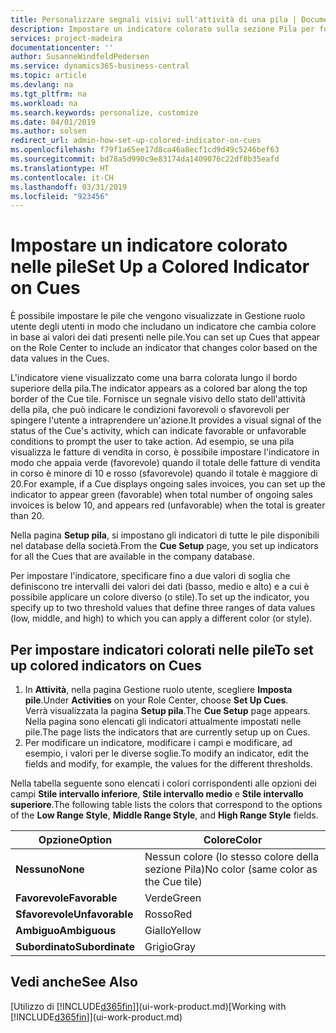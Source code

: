 ```yaml
---
title: Personalizzare segnali visivi sull'attività di una pila | Documenti Microsoft
description: Impostare un indicatore colorato sulla sezione Pila per fornire un segnale visivo per personalizzato per l'attività di una pila.
services: project-madeira
documentationcenter: ''
author: SusanneWindfeldPedersen
ms.service: dynamics365-business-central
ms.topic: article
ms.devlang: na
ms.tgt_pltfrm: na
ms.workload: na
ms.search.keywords: personalize, customize
ms.date: 04/01/2019
ms.author: solsen
redirect_url: admin-how-set-up-colored-indicator-on-cues
ms.openlocfilehash: f79f1a65ee17d8ca46a8ecf1cd9d49c5246bef63
ms.sourcegitcommit: bd78a5d990c9e83174da1409076c22df8b35eafd
ms.translationtype: HT
ms.contentlocale: it-CH
ms.lasthandoff: 03/31/2019
ms.locfileid: "923456"
---
```

# <a name="set-up-a-colored-indicator-on-cues"></a><span data-ttu-id="ea089-103">Impostare un indicatore colorato nelle pile</span><span class="sxs-lookup"><span data-stu-id="ea089-103">Set Up a Colored Indicator on Cues</span></span>
<span data-ttu-id="ea089-104">È possibile impostare le pile che vengono visualizzate in Gestione ruolo utente degli utenti in modo che includano un indicatore che cambia colore in base ai valori dei dati presenti nelle pile.</span><span class="sxs-lookup"><span data-stu-id="ea089-104">You can set up Cues that appear on the Role Center to include an indicator that changes color based on the data values in the Cues.</span></span>

<span data-ttu-id="ea089-105">L'indicatore viene visualizzato come una barra colorata lungo il bordo superiore della pila.</span><span class="sxs-lookup"><span data-stu-id="ea089-105">The indicator appears as a colored bar along the top border of the Cue tile.</span></span> <span data-ttu-id="ea089-106">Fornisce un segnale visivo dello stato dell'attività della pila, che può indicare le condizioni favorevoli o sfavorevoli per spingere l'utente a intraprendere un'azione.</span><span class="sxs-lookup"><span data-stu-id="ea089-106">It provides a visual signal of the status of the Cue's activity, which can indicate favorable or unfavorable conditions to prompt the user to take action.</span></span> <span data-ttu-id="ea089-107">Ad esempio, se una pila visualizza le fatture di vendita in corso, è possibile impostare l'indicatore in modo che appaia verde (favorevole) quando il totale delle fatture di vendita in corso è minore di 10 e rosso (sfavorevole) quando il totale è maggiore di 20.</span><span class="sxs-lookup"><span data-stu-id="ea089-107">For example, if a Cue displays ongoing sales invoices, you can set up the indicator to appear green (favorable) when total number of ongoing sales invoices is below 10, and appears red (unfavorable) when the total is greater than 20.</span></span>

<span data-ttu-id="ea089-108">Nella pagina **Setup pila**, si impostano gli indicatori di tutte le pile disponibili nel database della società.</span><span class="sxs-lookup"><span data-stu-id="ea089-108">From the **Cue Setup** page, you set up indicators for all the Cues that are available in the company database.</span></span>

<span data-ttu-id="ea089-109">Per impostare l'indicatore, specificare fino a due valori di soglia che definiscono tre intervalli dei valori dei dati (basso, medio e alto) e a cui è possibile applicare un colore diverso (o stile).</span><span class="sxs-lookup"><span data-stu-id="ea089-109">To set up the indicator, you specify up to two threshold values that define three ranges of data values (low, middle, and high) to which you can apply a different color (or style).</span></span>

## <a name="to-set-up-colored-indicators-on-cues"></a><span data-ttu-id="ea089-110">Per impostare indicatori colorati nelle pile</span><span class="sxs-lookup"><span data-stu-id="ea089-110">To set up colored indicators on Cues</span></span>
1. <span data-ttu-id="ea089-111">In **Attività**, nella pagina Gestione ruolo utente, scegliere **Imposta pile**.</span><span class="sxs-lookup"><span data-stu-id="ea089-111">Under **Activities** on your Role Center, choose **Set Up Cues**.</span></span>  
   <span data-ttu-id="ea089-112">Verrà visualizzata la pagina **Setup pila**.</span><span class="sxs-lookup"><span data-stu-id="ea089-112">The **Cue Setup** page appears.</span></span> <span data-ttu-id="ea089-113">Nella pagina sono elencati gli indicatori attualmente impostati nelle pile.</span><span class="sxs-lookup"><span data-stu-id="ea089-113">The page lists the indicators that are currently setup up on Cues.</span></span>
2. <span data-ttu-id="ea089-114">Per modificare un indicatore, modificare i campi e modificare, ad esempio, i valori per le diverse soglie.</span><span class="sxs-lookup"><span data-stu-id="ea089-114">To modify an indicator, edit the fields and modify, for example, the values for the different thresholds.</span></span>  

<span data-ttu-id="ea089-115">Nella tabella seguente sono elencati i colori corrispondenti alle opzioni dei campi **Stile intervallo inferiore**, **Stile intervallo medio** e **Stile intervallo superiore**.</span><span class="sxs-lookup"><span data-stu-id="ea089-115">The following table lists the colors that correspond to the options of the **Low Range Style**, **Middle Range Style**, and **High Range Style** fields.</span></span>

| <span data-ttu-id="ea089-116">Opzione</span><span class="sxs-lookup"><span data-stu-id="ea089-116">Option</span></span> | <span data-ttu-id="ea089-117">Colore</span><span class="sxs-lookup"><span data-stu-id="ea089-117">Color</span></span> |
| --- | --- |
| <span data-ttu-id="ea089-118">**Nessuno**</span><span class="sxs-lookup"><span data-stu-id="ea089-118">**None**</span></span> |<span data-ttu-id="ea089-119">Nessun colore (lo stesso colore della sezione Pila)</span><span class="sxs-lookup"><span data-stu-id="ea089-119">No color (same color as the Cue tile)</span></span>|
| <span data-ttu-id="ea089-120">**Favorevole**</span><span class="sxs-lookup"><span data-stu-id="ea089-120">**Favorable**</span></span> |<span data-ttu-id="ea089-121">Verde</span><span class="sxs-lookup"><span data-stu-id="ea089-121">Green</span></span> |
| <span data-ttu-id="ea089-122">**Sfavorevole**</span><span class="sxs-lookup"><span data-stu-id="ea089-122">**Unfavorable**</span></span> |<span data-ttu-id="ea089-123">Rosso</span><span class="sxs-lookup"><span data-stu-id="ea089-123">Red</span></span> |
| <span data-ttu-id="ea089-124">**Ambiguo**</span><span class="sxs-lookup"><span data-stu-id="ea089-124">**Ambiguous**</span></span> |<span data-ttu-id="ea089-125">Giallo</span><span class="sxs-lookup"><span data-stu-id="ea089-125">Yellow</span></span> |
| <span data-ttu-id="ea089-126">**Subordinato**</span><span class="sxs-lookup"><span data-stu-id="ea089-126">**Subordinate**</span></span> |<span data-ttu-id="ea089-127">Grigio</span><span class="sxs-lookup"><span data-stu-id="ea089-127">Gray</span></span> |

## <a name="see-also"></a><span data-ttu-id="ea089-128">Vedi anche</span><span class="sxs-lookup"><span data-stu-id="ea089-128">See Also</span></span>
<span data-ttu-id="ea089-129">[Utilizzo di [!INCLUDE[d365fin](includes/d365fin_md.md)]](ui-work-product.md)</span><span class="sxs-lookup"><span data-stu-id="ea089-129">[Working with [!INCLUDE[d365fin](includes/d365fin_md.md)]](ui-work-product.md)</span></span>
